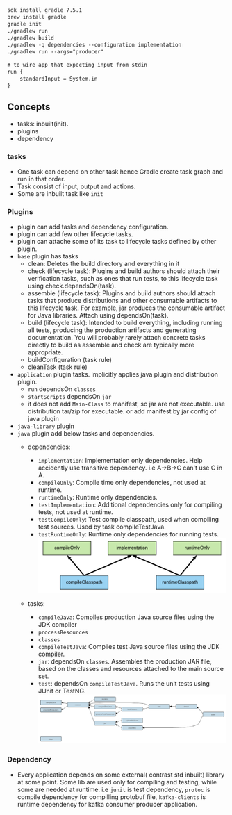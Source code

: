 ```
sdk install gradle 7.5.1
brew install gradle
gradle init
./gradlew run
./gradlew build
./gradlew -q dependencies --configuration implementation
./gradlew run --args="producer"
```

```
# to wire app that expecting input from stdin
run {
    standardInput = System.in
}
```

## Concepts
* tasks: inbuilt(init).  
* plugins
* dependency

### tasks
* One task can depend on other task hence Gradle create task graph and run in that order.
* Task consist of input, output and actions.
* Some are inbuilt task like `init`

### Plugins
* plugin can add tasks and dependency configuration.
* plugin can add few other lifecycle tasks.
* plugin can attache some of its task to lifecycle tasks defined by other plugin.
* `base` plugin has tasks
    * clean: Deletes the build directory and everything in it
    * check (lifecycle task): Plugins and build authors should attach their verification tasks, such as ones that run tests, to this lifecycle task using check.dependsOn(task).
    * assemble (lifecycle task): Plugins and build authors should attach tasks that produce distributions and other consumable artifacts to this lifecycle task. For example, jar produces the consumable artifact for Java libraries. Attach using dependsOn(task).
    * build (lifecycle task): Intended to build everything, including running all tests, producing the production artifacts and generating documentation. You will probably rarely attach concrete tasks directly to build as assemble and check are typically more appropriate.
    * buildConfiguration (task rule)
    * cleanTask (task rule)
* `application` plugin tasks. implicitly applies java plugin and distribution plugin.
    * `run` dependsOn `classes`
    * `startScripts` dependsOn `jar`
    * it does not add `Main-Class` to manifest, so jar are not executable. use distribution tar/zip for executable. or add manifest by jar config of java plugin
* `java-library` plugin
* `java` plugin add below tasks and dependencies.
    * dependencies: 
        * `implementation`: Implementation only dependencies. Help accidently use transitive dependency. i.e A->B->C can't use C in A.
        * `compileOnly`: Compile time only dependencies, not used at runtime.
        * `runtimeOnly`: Runtime only dependencies.
        * `testImplementation`: Additional dependencies only for compiling tests, not used at runtime.
        * `testCompileOnly`: Test compile classpath, used when compiling test sources. Used by task compileTestJava.
        * `testRuntimeOnly`: Runtime only dependencies for running tests.
        ![java-plugin-dependency](./java-plugin-dependency.png)

    * tasks: 
        * `compileJava`: Compiles production Java source files using the JDK compiler
        * `processResources`
        * `classes`
        * `compileTestJava`: Compiles test Java source files using the JDK compiler.
        * `jar`: dependsOn `classes`. Assembles the production JAR file, based on the classes and resources attached to the main source set.
        * `test`: dependsOn `compileTestJava`. Runs the unit tests using JUnit or TestNG.
        ![java plugin tasks](./java-plugin-tasks.png)

### Dependency
* Every application depends on some external( contrast std inbuilt) library at some point. Some lib are used only for compiling and testing, while some are needed at runtime. i.e `junit` is test dependency, `protoc` is compile dependency for compilling protobuf file, `kafka-clients` is runtime dependency for kafka consumer producer application.